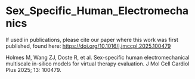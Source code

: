 # Sex_Specific_Human_Electromechanics

If used in publications, please cite our paper where this work was first published, found here: https://doi.org/10.1016/j.jmccpl.2025.100479

Holmes M, Wang ZJ, Doste R, et al. Sex-specific human electromechanical multiscale in-silico models for virtual therapy evaluation. J Mol Cell Cardiol Plus 2025; 13: 100479.
